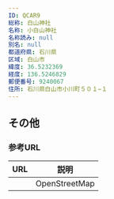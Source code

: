 ```yaml
---
ID: QCAR9
総称: 白山神社
名称: 小白山神社
名称読み: null
別名: null
都道府県: 石川県
区域: 白山市
緯度: 36.5232369
経度: 136.5246829
郵便番号: 9240067
住所: 石川県白山市小川町５０１−１
---
```


## その他

### 参考URL

| URL | 説明          |
| --- | ------------- |
|     | OpenStreetMap |

